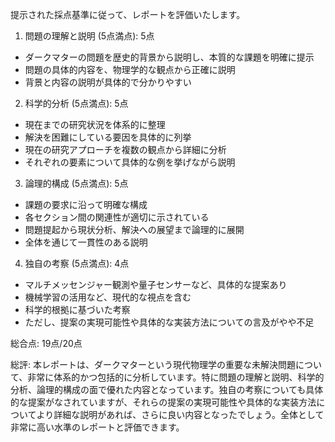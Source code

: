 提示された採点基準に従って、レポートを評価いたします。

1. 問題の理解と説明 (5点満点): 5点
- ダークマターの問題を歴史的背景から説明し、本質的な課題を明確に提示
- 問題の具体的内容を、物理学的な観点から正確に説明
- 背景と内容の説明が具体的で分かりやすい

2. 科学的分析 (5点満点): 5点
- 現在までの研究状況を体系的に整理
- 解決を困難にしている要因を具体的に列挙
- 現在の研究アプローチを複数の観点から詳細に分析
- それぞれの要素について具体的な例を挙げながら説明

3. 論理的構成 (5点満点): 5点
- 課題の要求に沿って明確な構成
- 各セクション間の関連性が適切に示されている
- 問題提起から現状分析、解決への展望まで論理的に展開
- 全体を通じて一貫性のある説明

4. 独自の考察 (5点満点): 4点
- マルチメッセンジャー観測や量子センサーなど、具体的な提案あり
- 機械学習の活用など、現代的な視点を含む
- 科学的根拠に基づいた考察
- ただし、提案の実現可能性や具体的な実装方法についての言及がやや不足

総合点: 19点/20点

総評:
本レポートは、ダークマターという現代物理学の重要な未解決問題について、非常に体系的かつ包括的に分析しています。特に問題の理解と説明、科学的分析、論理的構成の面で優れた内容となっています。独自の考察についても具体的な提案がなされていますが、それらの提案の実現可能性や具体的な実装方法についてより詳細な説明があれば、さらに良い内容となったでしょう。全体として非常に高い水準のレポートと評価できます。